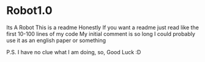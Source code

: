 # Robot1.0
Its A Robot
This is a readme
Honestly If you want a readme just read like the first 10-100 lines of my code
My initial comment is so long I could probably use it as an english paper or something

P.S. I have no clue what I am doing, so, Good Luck :D
